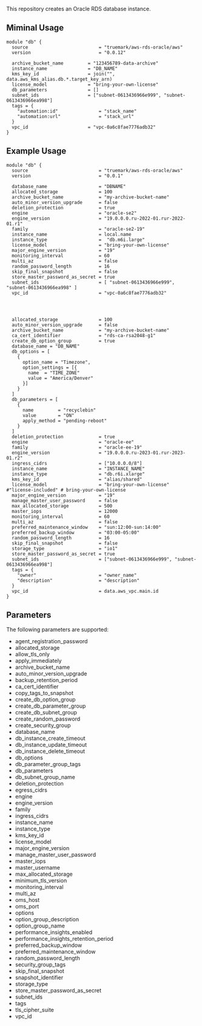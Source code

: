 This repository creates an Oracle RDS database instance. 

## Miminal Usage
```
module "db" {
  source                          = "truemark/aws-rds-oracle/aws"
  version                         = "0.0.12"
  
  archive_bucket_name         = "123456789-data-archive"
  instance_name               = "DB_NAME"
  kms_key_id                  = join("", data.aws_kms_alias.db.*.target_key_arn)
  license_model               = "bring-your-own-license"
  db_parameters               = []
  subnet_ids                  = ["subnet-0613436966e999", "subnet-0613436966ea998"]
  tags = {
    "automation:id"               = "stack_name"
    "automation:url"              = "stack_url"
  }
  vpc_id                      = "vpc-0a6c8fae7776adb32"
}
```

## Example Usage
```
module "db" {
  source                          = "truemark/aws-rds-oracle/aws"
  version                         = "0.0.1"
  
  database_name                   = "DBNAME"
  allocated_storage               = 100
  archive_bucket_name             = "my-archive-bucket-name"
  auto_minor_version_upgrade      = false
  deletion_protection             = true
  engine                          = "oracle-se2"
  engine_version                  = "19.0.0.0.ru-2022-01.rur-2022-01.r1"
  family                          = "oracle-se2-19"
  instance_name                   = local.name
  instance_type                   =  "db.m6i.large" 
  license_model                   = "bring-your-own-license"
  major_engine_version            = "19"
  monitoring_interval             = 60
  multi_az                        = false
  random_password_length          = 16
  skip_final_snapshot             = false
  store_master_password_as_secret = true
  subnet_ids                      = [ "subnet-0613436966e999", "subnet-0613436966ea998" ]
  vpc_id                          = "vpc-0a6c8fae7776adb32"
  
    
  

  allocated_storage               = 100
  auto_minor_version_upgrade      = false
  archive_bucket_name             = "my-archive-bucket-name"
  ca_cert_identifier              = "rds-ca-rsa2048-g1"
  create_db_option_group          = true
  database_name = "DB_NAME"
  db_options = [
    {
      option_name = "Timezone",
      option_settings = [{
        name  = "TIME_ZONE"
        value = "America/Denver"
      }]
    }
  ]
  db_parameters = [
    {
      name         = "recyclebin"
      value        = "ON"
      apply_method = "pending-reboot"
    }
  ]
  deletion_protection             = true
  engine                          = "oracle-ee"
  family                          = "oracle-ee-19"
  engine_version                  = "19.0.0.0.ru-2023-01.rur-2023-01.r2"
  ingress_cidrs                   = ["10.0.0.0/8"]
  instance_name                   = "INSTANCE_NAME"
  instance_type                   = "db.r6i.xlarge"
  kms_key_id                      = "alias/shared"
  license_model                   = "bring-your-own-license" #"license-included" # bring-your-own-license
  major_engine_version            = "19"
  manage_master_user_password     = false
  max_allocated_storage           = 500
  master_iops                     = 12000
  monitoring_interval             = 60
  multi_az                        = false
  preferred_maintenance_window    = "sun:12:00-sun:14:00"
  preferred_backup_window         = "03:00-05:00"
  random_password_length          = 16
  skip_final_snapshot             = false
  storage_type                    = "io1"
  store_master_password_as_secret = true
  subnet_ids                      = ["subnet-0613436966e999", "subnet-0613436966ea998"]
  tags = {
    "owner"                       = "owner_name"
    "description"                 = "description"
  }
  vpc_id                          = data.aws_vpc.main.id
}
```
## Parameters
The following parameters are supported:

- agent_registration_password
- allocated_storage
- allow_tls_only
- apply_immediately
- archive_bucket_name
- auto_minor_version_upgrade
- backup_retention_period
- ca_cert_identifier
- copy_tags_to_snapshot
- create_db_option_group
- create_db_parameter_group
- create_db_subnet_group
- create_random_password
- create_security_group
- database_name
- db_instance_create_timeout
- db_instance_update_timeout
- db_instance_delete_timeout
- db_options
- db_parameter_group_tags
- db_parameters
- db_subnet_group_name
- deletion_protection
- egress_cidrs
- engine
- engine_version
- family
- ingress_cidrs
- instance_name
- instance_type
- kms_key_id
- license_model
- major_engine_version
- manage_master_user_password
- master_iops
- master_username
- max_allocated_storage
- minimum_tls_version
- monitoring_interval
- multi_az
- oms_host
- oms_port
- options
- option_group_description
- option_group_name
- performance_insights_enabled
- performance_insights_retention_period
- preferred_backup_window
- preferred_maintenance_window
- random_password_length
- security_group_tags
- skip_final_snapshot
- snapshot_identifier
- storage_type
- store_master_password_as_secret
- subnet_ids
- tags
- tls_cipher_suite
- vpc_id